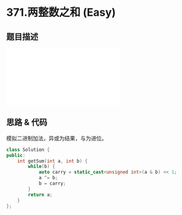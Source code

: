 # 371.两整数之和 (Easy)

## 题目描述

![](371.md)

## 思路 & 代码

模拟二进制加法，异或为结果，与为进位。

```c++
class Solution {
public:
    int getSum(int a, int b) {
        while(b) {
            auto carry = static_cast<unsigned int>(a & b) << 1;
            a ^= b;
            b = carry;
        }
        return a;
    }
};
```